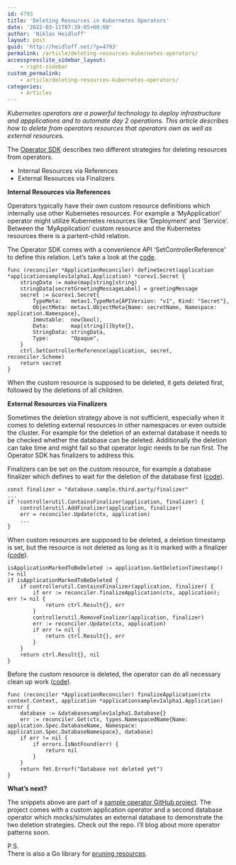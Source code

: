 ```yaml
---
id: 4793
title: 'Deleting Resources in Kubernetes Operators'
date: '2022-03-11T07:39:05+00:00'
author: 'Niklas Heidloff'
layout: post
guid: 'http://heidloff.net/?p=4793'
permalink: /article/deleting-resources-kubernetes-operators/
accesspresslite_sidebar_layout:
    - right-sidebar
custom_permalink:
    - article/deleting-resources-kubernetes-operators/
categories:
    - Articles
---
```


*Kubernetes operators are a powerful technology to deploy infrastructure and appplications and to automate day 2 operations. This article describes how to delete from operators resources that operators own as well as external resources.*

The [Operator SDK](https://sdk.operatorframework.io/docs/building-operators/golang/advanced-topics/#handle-cleanup-on-deletion) describes two different strategies for deleting resources from operators.

- Internal Resources via References
- External Resources via Finalizers

**Internal Resources via References**

Operators typically have their own custom resource definitions which internally use other Kubernetes resources. For example a ‘MyApplication’ operator might utilize Kubernetes resources like ‘Deployment’ and ‘Service’. Between the ‘MyApplication’ custom resource and the Kubernetes resources there is a partent-child relation.

The Operator SDK comes with a convenience API ‘SetControllerReference’ to define this relation. Let’s take a look at the [code](https://github.com/nheidloff/operator-sample-go/blob/aa9fd15605a54f712e1233423236bd152940f238/operator-application/controllers/application_controller.go#L266).

```
func (reconciler *ApplicationReconciler) defineSecret(application *applicationsamplev1alpha1.Application) *corev1.Secret {
	stringData := make(map[string]string)
	stringData[secretGreetingMessageLabel] = greetingMessage
	secret := &corev1.Secret{
		TypeMeta:   metav1.TypeMeta{APIVersion: "v1", Kind: "Secret"},
		ObjectMeta: metav1.ObjectMeta{Name: secretName, Namespace: application.Namespace},
		Immutable:  new(bool),
		Data:       map[string][]byte{},
		StringData: stringData,
		Type:       "Opaque",
	}
	ctrl.SetControllerReference(application, secret, reconciler.Scheme)
	return secret
}
```

When the custom resource is supposed to be deleted, it gets deleted first, followed by the deletions of all children.

**External Resources via Finalizers**

Sometimes the deletion strategy above is not sufficient, especially when it comes to deleting external resources in other namespaces or even outside the cluster. For example for the deletion of an external database it needs to be checked whether the database can be deleted. Additionally the deletion can take time and might fail so that operator logic needs to be run first. The Operator SDK has finalizers to address this.

Finalizers can be set on the custom resource, for example a database finalizer which defines to wait for the deletion of the database first ([code](https://github.com/nheidloff/operator-sample-go/blob/aa9fd15605a54f712e1233423236bd152940f238/operator-application/controllers/application_controller.go#L206)).

```
const finalizer = "database.sample.third.party/finalizer"
...
if !controllerutil.ContainsFinalizer(application, finalizer) {
    controllerutil.AddFinalizer(application, finalizer)
	err = reconciler.Update(ctx, application)
	...
}
```

When custom resources are supposed to be deleted, a deletion timestamp is set, but the resource is not deleted as long as it is marked with a finalizer ([code](https://github.com/nheidloff/operator-sample-go/blob/aa9fd15605a54f712e1233423236bd152940f238/operator-application/controllers/application_controller.go#L101)).

```
isApplicationMarkedToBeDeleted := application.GetDeletionTimestamp() != nil
if isApplicationMarkedToBeDeleted {
	if controllerutil.ContainsFinalizer(application, finalizer) {
		if err := reconciler.finalizeApplication(ctx, application); err != nil {
			return ctrl.Result{}, err
		}
		controllerutil.RemoveFinalizer(application, finalizer)
		err := reconciler.Update(ctx, application)
		if err != nil {
    		return ctrl.Result{}, err
		}
	}
	return ctrl.Result{}, nil
}
```

Before the custom resource is deleted, the operator can do all necessary clean up work ([code](https://github.com/nheidloff/operator-sample-go/blob/aa9fd15605a54f712e1233423236bd152940f238/operator-application/controllers/application_controller.go#L379)).

```
func (reconciler *ApplicationReconciler) finalizeApplication(ctx context.Context, application *applicationsamplev1alpha1.Application) error {
	database := &databasesamplev1alpha1.Database{}
	err := reconciler.Get(ctx, types.NamespacedName{Name: application.Spec.DatabaseName, Namespace: application.Spec.DatabaseNamespace}, database)
	if err != nil {
		if errors.IsNotFound(err) {
			return nil
		}
	}
	return fmt.Errorf("Database not deleted yet")
}
```

**What’s next?**

The snippets above are part of a [sample operator GitHub project](https://github.com/nheidloff/operator-sample-go). The project comes with a custom application operator and a second database operator which mocks/simulates an external database to demonstrate the two deletion strategies. Check out the repo. I’ll blog about more operator patterns soon.

P.S.  
There is also a Go library for [pruning resources](https://sdk.operatorframework.io/docs/best-practices/resource-pruning/).